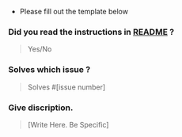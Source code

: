 * Please fill out the template below

### Did you read the instructions in [README](../README.md) ?

>Yes/No
### Solves which issue ?

>Solves #[issue number]
### Give discription.

>[Write Here. Be Specific]

